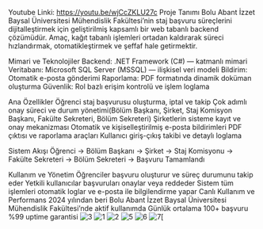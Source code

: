 Youtube Linki: https://youtu.be/wjCcZKLU27c
Proje Tanımı
Bolu Abant İzzet Baysal Üniversitesi Mühendislik Fakültesi’nin staj başvuru süreçlerini dijitalleştirmek için geliştirilmiş kapsamlı bir web tabanlı backend çözümüdür.
Amaç, kağıt tabanlı işlemleri ortadan kaldırarak süreci hızlandırmak, otomatikleştirmek ve şeffaf hale getirmektir.

Mimari ve Teknolojiler
Backend: .NET Framework (C#) — katmanlı mimari
Veritabanı: Microsoft SQL Server (MSSQL) — ilişkisel veri modeli
Bildirim: Otomatik e-posta gönderimi
Raporlama: PDF formatında dinamik doküman oluşturma
Güvenlik: Rol bazlı erişim kontrolü ve işlem loglama

Ana Özellikler
Öğrenci staj başvurusu oluşturma, iptal ve takip 
Çok adımlı onay süreci ve durum yönetimi(Bölüm Başkanı, Şirket, Staj Komisyon Başkanı, Fakülte Sekreteri, Bölüm Sekreteri)
Şirketlerin sisteme kayıt ve onay mekanizması
Otomatik ve kişiselleştirilmiş e-posta bildirimleri
PDF çıktısı ve raporlama araçları
Kullanıcı giriş-çıkış takibi ve detaylı loglama

Sistem Akışı
Öğrenci → Bölüm Başkanı → Şirket → Staj Komisyonu → Fakülte Sekreteri → Bölüm Sekreteri → Başvuru Tamamlandı

Kullanım ve Yönetim
Öğrenciler başvuru oluşturur ve süreç durumunu takip eder
Yetkili kullanıcılar başvuruları onaylar veya reddeder
Sistem tüm işlemleri otomatik loglar ve e-posta ile bilgilendirme yapar
Canlı Kullanım ve Performans
2024 yılından beri Bolu Abant İzzet Baysal Üniversitesi Mühendislik Fakültesi’nde aktif kullanımda
Günlük ortalama 100+ başvuru
%99 uptime garantisi
![3](https://github.com/user-attachments/assets/8dba2a38-f0ff-48f1-879e-4909525b3e07)
![1](https://github.com/user-attachments/assets/8cea2e8e-e693-4bd8-b404-e861aef6d558)
![2](https://github.com/user-attachments/assets/d68e1f74-2bfd-44b2-b8ca-f54c4201cc68)
![5](https://github.com/user-attachments/assets/eb1301d5-dc26-41c1-8a6e-4f5e62ef99cf)
![6](https://github.com/user-attachments/assets/919341ec-8db4-49c5-a6be-f1de90478a65)
![7](https://github.com/user-attachments/assets/869bf41c-a971-49f5-bac2-d850be915da1)[
